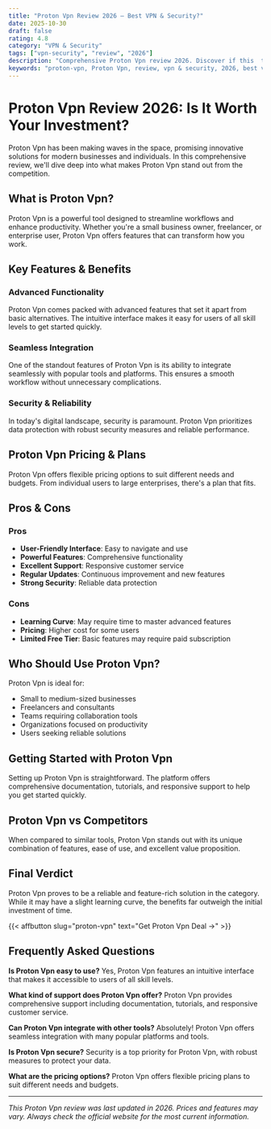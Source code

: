 ```yaml
---
title: "Proton Vpn Review 2026 – Best VPN & Security?"
date: 2025-10-30
draft: false
rating: 4.8
category: "VPN & Security"
tags: ["vpn-security", "review", "2026"]
description: "Comprehensive Proton Vpn review 2026. Discover if this  tool is the best choice for your needs."
keywords: "proton-vpn, Proton Vpn, review, vpn & security, 2026, best vpn & security"
---
```


# Proton Vpn Review 2026: Is It Worth Your Investment?

Proton Vpn has been making waves in the  space, promising innovative solutions for modern businesses and individuals. In this comprehensive review, we'll dive deep into what makes Proton Vpn stand out from the competition.

## What is Proton Vpn?

Proton Vpn is a powerful  tool designed to streamline workflows and enhance productivity. Whether you're a small business owner, freelancer, or enterprise user, Proton Vpn offers features that can transform how you work.

## Key Features & Benefits

### Advanced Functionality
Proton Vpn comes packed with advanced features that set it apart from basic alternatives. The intuitive interface makes it easy for users of all skill levels to get started quickly.

### Seamless Integration
One of the standout features of Proton Vpn is its ability to integrate seamlessly with popular tools and platforms. This ensures a smooth workflow without unnecessary complications.

### Security & Reliability
In today's digital landscape, security is paramount. Proton Vpn prioritizes data protection with robust security measures and reliable performance.

## Proton Vpn Pricing & Plans

Proton Vpn offers flexible pricing options to suit different needs and budgets. From individual users to large enterprises, there's a plan that fits.

## Pros & Cons

### Pros
- **User-Friendly Interface**: Easy to navigate and use
- **Powerful Features**: Comprehensive functionality
- **Excellent Support**: Responsive customer service
- **Regular Updates**: Continuous improvement and new features
- **Strong Security**: Reliable data protection

### Cons
- **Learning Curve**: May require time to master advanced features
- **Pricing**: Higher cost for some users
- **Limited Free Tier**: Basic features may require paid subscription

## Who Should Use Proton Vpn?

Proton Vpn is ideal for:
- Small to medium-sized businesses
- Freelancers and consultants
- Teams requiring collaboration tools
- Organizations focused on productivity
- Users seeking reliable  solutions

## Getting Started with Proton Vpn

Setting up Proton Vpn is straightforward. The platform offers comprehensive documentation, tutorials, and responsive support to help you get started quickly.

## Proton Vpn vs Competitors

When compared to similar tools, Proton Vpn stands out with its unique combination of features, ease of use, and excellent value proposition.

## Final Verdict

Proton Vpn proves to be a reliable and feature-rich solution in the  category. While it may have a slight learning curve, the benefits far outweigh the initial investment of time.

{{< affbutton slug="proton-vpn" text="Get Proton Vpn Deal →" >}}

## Frequently Asked Questions

**Is Proton Vpn easy to use?**
Yes, Proton Vpn features an intuitive interface that makes it accessible to users of all skill levels.

**What kind of support does Proton Vpn offer?**
Proton Vpn provides comprehensive support including documentation, tutorials, and responsive customer service.

**Can Proton Vpn integrate with other tools?**
Absolutely! Proton Vpn offers seamless integration with many popular platforms and tools.

**Is Proton Vpn secure?**
Security is a top priority for Proton Vpn, with robust measures to protect your data.

**What are the pricing options?**
Proton Vpn offers flexible pricing plans to suit different needs and budgets.

---

*This Proton Vpn review was last updated in 2026. Prices and features may vary. Always check the official website for the most current information.*
